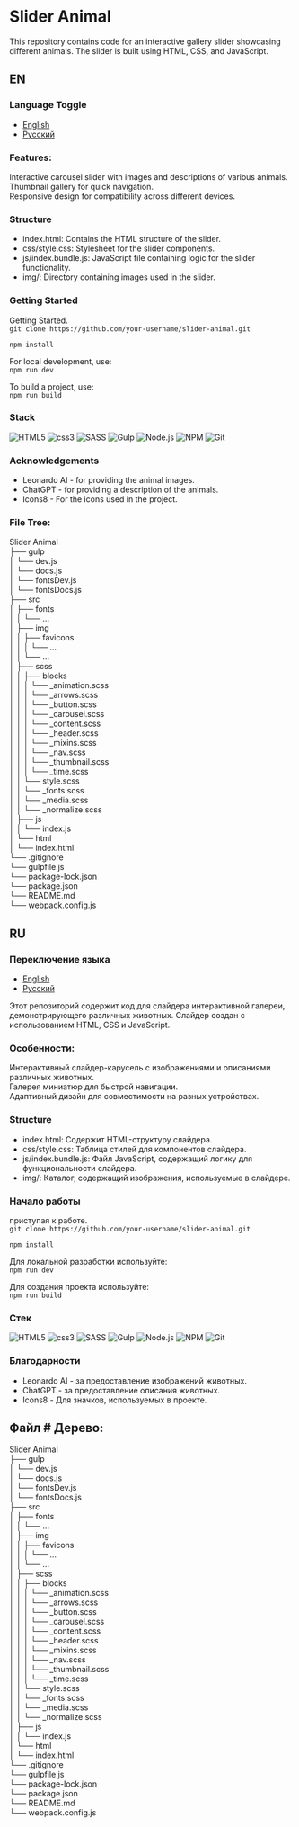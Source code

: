   # Slider Animal  

  This repository contains code for an interactive gallery slider showcasing different animals.  The slider is built using HTML, CSS, and JavaScript.  

  ## EN

  ### Language Toggle  

  - [English](#EN)  
  - [Русский](#RU)  

  ### Features:  

  Interactive carousel slider with images and descriptions of various animals.  
  Thumbnail gallery for quick navigation.  
  Responsive design for compatibility across different devices.  

  ### Structure  

  - index.html: Contains the HTML structure of the slider.  
  - css/style.css: Stylesheet for the slider components.  
  - js/index.bundle.js: JavaScript file containing logic for the slider functionality.  
  - img/: Directory containing images used in the slider.  

  ### Getting Started   

  Getting Started.  
  `git clone https://github.com/your-username/slider-animal.git`  

  `npm install` 

  For local development, use:  
  `npm run dev`

  To build a project, use:  
  `npm run build`

  ### Stack  
  ![HTML5](https://img.shields.io/badge/HTML5-E34F26?style=for-the-badge&logo=html5&logoColor=white)
  ![css3](https://img.shields.io/badge/CSS3-1572B6?style=for-the-badge&logo=css3&logoColor=white)
  ![SASS](https://img.shields.io/badge/SASS-hotpink.svg?style=for-the-badge&logo=SASS&logoColor=white)
  ![Gulp](https://img.shields.io/badge/GULP-%23CF4647.svg?style=for-the-badge&logo=gulp&logoColor=white)
  ![Node.js](https://img.shields.io/badge/Node.js-43853D?style=for-the-badge&logo=node.js&logoColor=white)
  ![NPM](https://img.shields.io/badge/NPM-%23CB3837.svg?style=for-the-badge&logo=npm&logoColor=white)
  ![Git](https://img.shields.io/badge/git-%23F05033.svg?style=for-the-badge&logo=git&logoColor=white)

  ### Acknowledgements  
  - Leonardo AI - for providing the animal images.  
  - ChatGPT - for providing a description of the animals.  
  - Icons8 - For the icons used in the project.  

  ### File Tree:  
  Slider Animal  
  ├── gulp  
  │   └── dev.js  
  │   └── docs.js  
  │   └── fontsDev.js  
  │   └── fontsDocs.js  
  ├── src  
  │   ├── fonts  
  │   │   └── ...  
  │   ├── img  
  │   │   ├── favicons  
  │   │   │   └── ...  
  │   │   └── ...  
  │   ├── scss  
  │   │   ├── blocks  
  │   │   │   └── _animation.scss  
  │   │   │   └── _arrows.scss  
  │   │   │   └── _button.scss  
  │   │   │   └── _carousel.scss  
  │   │   │   └── _content.scss  
  │   │   │   └── _header.scss  
  │   │   │   └── _mixins.scss  
  │   │   │   └── _nav.scss  
  │   │   │   └── _thumbnail.scss  
  │   │   │   └── _time.scss  
  │   │   └── style.scss  
  │   │   └── _fonts.scss  
  │   │   └── _media.scss  
  │   │   └── _normalize.scss  
  │   ├── js  
  │   │   └── index.js  
  │   └── html  
  │       └── index.html  
  └── .gitignore  
  └── gulpfile.js  
  └── package-lock.json  
  └── package.json  
  └── README.md  
  └── webpack.config.js  
    
    


  ## RU

  ### Переключение языка  

  - [English](#EN)  
  - [Русский](#RU)  

  Этот репозиторий содержит код для слайдера интерактивной галереи, демонстрирующего различных животных. Слайдер создан с использованием HTML, CSS и JavaScript.  

  ### Особенности:  

  Интерактивный слайдер-карусель с изображениями и описаниями различных животных.  
  Галерея миниатюр для быстрой навигации.  
  Адаптивный дизайн для совместимости на разных устройствах.  

  ### Structure  

  - index.html: Содержит HTML-структуру слайдера.  
  - css/style.css: Таблица стилей для компонентов слайдера.  
  - js/index.bundle.js: Файл JavaScript, содержащий логику для функциональности слайдера.  
  - img/: Каталог, содержащий изображения, используемые в слайдере.  

  ### Начало работы  

  приступая к работе.  
  `git clone https://github.com/your-username/slider-animal.git`  
    
  `npm install`

  Для локальной разработки используйте:  
  `npm run dev`

  Для создания проекта используйте:  
  `npm run build`

  ### Стек
  ![HTML5](https://img.shields.io/badge/HTML5-E34F26?style=for-the-badge&logo=html5&logoColor=white)
  ![css3](https://img.shields.io/badge/CSS3-1572B6?style=for-the-badge&logo=css3&logoColor=white)
  ![SASS](https://img.shields.io/badge/SASS-hotpink.svg?style=for-the-badge&logo=SASS&logoColor=white)
  ![Gulp](https://img.shields.io/badge/GULP-%23CF4647.svg?style=for-the-badge&logo=gulp&logoColor=white)
  ![Node.js](https://img.shields.io/badge/Node.js-43853D?style=for-the-badge&logo=node.js&logoColor=white)
  ![NPM](https://img.shields.io/badge/NPM-%23CB3837.svg?style=for-the-badge&logo=npm&logoColor=white)
  ![Git](https://img.shields.io/badge/git-%23F05033.svg?style=for-the-badge&logo=git&logoColor=white)

  ### Благодарности  
  - Leonardo AI - за предоставление изображений животных.  
  - ChatGPT - за предоставление описания животных.  
  - Icons8 - Для значков, используемых в проекте.  

  ## Файл # Дерево:  
  Slider Animal  
  ├── gulp  
  │   └── dev.js  
  │   └── docs.js  
  │   └── fontsDev.js  
  │   └── fontsDocs.js  
  ├── src  
  │   ├── fonts  
  │   │   └── ...  
  │   ├── img  
  │   │   ├── favicons  
  │   │   │   └── ...  
  │   │   └── ...  
  │   ├── scss  
  │   │   ├── blocks  
  │   │   │   └── _animation.scss  
  │   │   │   └── _arrows.scss  
  │   │   │   └── _button.scss  
  │   │   │   └── _carousel.scss  
  │   │   │   └── _content.scss  
  │   │   │   └── _header.scss  
  │   │   │   └── _mixins.scss  
  │   │   │   └── _nav.scss  
  │   │   │   └── _thumbnail.scss  
  │   │   │   └── _time.scss  
  │   │   └── style.scss  
  │   │   └── _fonts.scss  
  │   │   └── _media.scss  
  │   │   └── _normalize.scss  
  │   ├── js  
  │   │   └── index.js  
  │   └── html  
  │       └── index.html  
  └── .gitignore  
  └── gulpfile.js  
  └── package-lock.json  
  └── package.json  
  └── README.md  
  └── webpack.config.js  